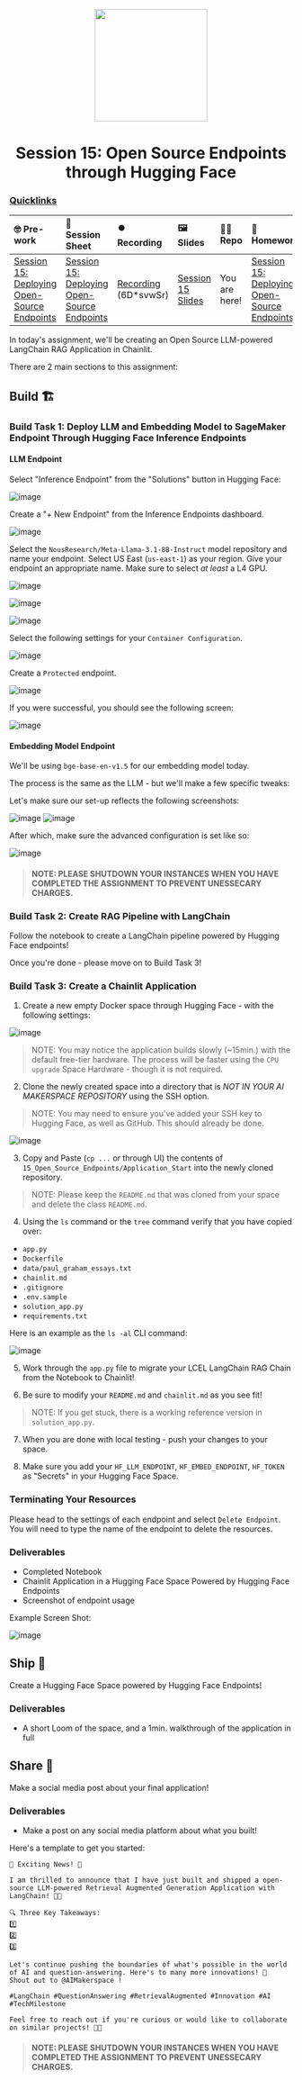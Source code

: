 <p align = "center" draggable=”false” ><img src="https://github.com/AI-Maker-Space/LLM-Dev-101/assets/37101144/d1343317-fa2f-41e1-8af1-1dbb18399719" 
     width="200px"
     height="auto"/>
</p>

<h1 align="center" id="heading">Session 15: Open Source Endpoints through Hugging Face</h1>

### [Quicklinks](https://github.com/AI-Maker-Space/AIE5/00_AIM_Quicklinks)

| 🤓 Pre-work | 📰 Session Sheet | ⏺️ Recording     | 🖼️ Slides        | 👨‍💻 Repo         | 📝 Homework      | 📁 Feedback       |
|:-----------------|:-----------------|:-----------------|:-----------------|:-----------------|:-----------------|:-----------------|
| [Session 15: Deploying Open-Source Endpoints](https://www.notion.so/Session-15-Deploying-Open-Source-Endpoints-1c8cd547af3d814aa6aecde3466415a0?pvs=4#1c8cd547af3d8157aa70f5d402d14458) | [Session 15: Deploying Open-Source Endpoints](https://www.notion.so/Session-15-Deploying-Open-Source-Endpoints-1c8cd547af3d814aa6aecde3466415a0) | [Recording](https://us02web.zoom.us/rec/share/B4G38mpZqYPBhaYr4PKggHUr1smxiXOfI--OZuMmNbdH8h41uXhxY_XJXj1uSZhh.gQn3coV2DY2Lz_jc)  (6D*svwSr) | [Session 15 Slides](https://www.canva.com/design/DAGjaWkII_A/7FVfZ1bosZDJCOk_rvH49w/edit?utm_content=DAGjaWkII_A&utm_campaign=designshare&utm_medium=link2&utm_source=sharebutton) | You are here! | [Session 15: Deploying Open-Source Endpoints](https://forms.gle/gju4GeFzpWUzxT7W8) | [AIE6 Feedback 5/20](https://forms.gle/GA9dGsDHsGGTPRQN7) |




In today's assignment, we'll be creating an Open Source LLM-powered LangChain RAG Application in Chainlit.

There are 2 main sections to this assignment:

## Build 🏗️

### Build Task 1: Deploy LLM and Embedding Model to SageMaker Endpoint Through Hugging Face Inference Endpoints

#### LLM Endpoint

Select "Inference Endpoint" from the "Solutions" button in Hugging Face:

![image](https://i.imgur.com/bN08WvU.png)

Create a "+ New Endpoint" from the Inference Endpoints dashboard.

![image](https://i.imgur.com/41BmHPl.png)

Select the `NousResearch/Meta-Llama-3.1-8B-Instruct` model repository and name your endpoint. Select US East (`us-east-1`) as your region. Give your endpoint an appropriate name. Make sure to select *at least* a L4 GPU. 

![image](https://i.imgur.com/tvvpFt0.png)

![image](https://i.imgur.com/YW6hLXY.png)

![image](https://i.imgur.com/3ttJljc.png)

Select the following settings for your `Container Configuration`.

![image](https://i.imgur.com/10deNnA.png)

Create a `Protected` endpoint.

![image](https://i.imgur.com/GUni11E.png)

If you were successful, you should see the following screen:

![image](https://i.imgur.com/Uhqqr3B.png)

#### Embedding Model Endpoint
We'll be using `bge-base-en-v1.5` for our embedding model today.

The process is the same as the LLM - but we'll make a few specific tweaks:

Let's make sure our set-up reflects the following screenshots:

![image](https://i.imgur.com/zQj6BBG.png)
![image](https://i.imgur.com/u3U7WC4.png)

After which, make sure the advanced configuration is set like so:

![image](https://i.imgur.com/v3qkc0H.png)

> #### NOTE: PLEASE SHUTDOWN YOUR INSTANCES WHEN YOU HAVE COMPLETED THE ASSIGNMENT TO PREVENT UNESSECARY CHARGES.

### Build Task 2: Create RAG Pipeline with LangChain

Follow the notebook to create a LangChain pipeline powered by Hugging Face endpoints!

Once you're done - please move on to Build Task 3!

### Build Task 3: Create a Chainlit Application

1. Create a new empty Docker space through Hugging Face - with the following settings:

![image](https://i.imgur.com/0YzyQX7.png)

> NOTE: You may notice the application builds slowly (~15min.) with the default free-tier hardware. The process will be faster using the `CPU upgrade` Space Hardware - though it is not required. 

2. Clone the newly created space into a directory that is *NOT IN YOUR AI MAKERSPACE REPOSITORY* using the SSH option.

> NOTE: You may need to ensure you've added your SSH key to Hugging Face, as well as GitHub. This should already be done.

![image](https://i.imgur.com/5RyBdP5.png)

3. Copy and Paste (`cp ...` or through UI) the contents of `15_Open_Source_Endpoints/Application_Start` into the newly cloned repository. 

> NOTE: Please keep the `README.md` that was cloned from your space and delete the class `README.md`.

4. Using the `ls` command or the `tree` command verify that you have copied over: 
 - `app.py`
 - `Dockerfile`
 - `data/paul_graham_essays.txt`
 - `chainlit.md`
 - `.gitignore`
 - `.env.sample`
 - `solution_app.py`
 - `requirements.txt`

 Here is an example as the `ls -al` CLI command: 

 ![image](https://i.imgur.com/vazGYeb.png)

 5. Work through the `app.py` file to migrate your LCEL LangChain RAG Chain from the Notebook to Chainlit!

 6. Be sure to modify your `README.md` and `chainlit.md` as you see fit!

 > NOTE: If you get stuck, there is a working reference version in `solution_app.py`.

 7. When you are done with local testing - push your changes to your space. 

 8. Make sure you add your `HF_LLM_ENDPOINT`, `HF_EMBED_ENDPOINT`, `HF_TOKEN` as "Secrets" in your Hugging Face Space.

### Terminating Your Resources

Please head to the settings of each endpoint and select `Delete Endpoint`. You will need to type the name of the endpoint to delete the resources.

### Deliverables

- Completed Notebook
- Chainlit Application in a Hugging Face Space Powered by Hugging Face Endpoints
- Screenshot of endpoint usage

Example Screen Shot:

![image](https://i.imgur.com/qfbcVpS.png)

## Ship 🚢

Create a Hugging Face Space powered by Hugging Face Endpoints!

### Deliverables

- A short Loom of the space, and a 1min. walkthrough of the application in full

## Share 🚀

Make a social media post about your final application!

### Deliverables

- Make a post on any social media platform about what you built!

Here's a template to get you started:

```
🚀 Exciting News! 🚀

I am thrilled to announce that I have just built and shipped a open-source LLM-powered Retrieval Augmented Generation Application with LangChain! 🎉🤖

🔍 Three Key Takeaways:
1️⃣ 
2️⃣ 
3️⃣ 

Let's continue pushing the boundaries of what's possible in the world of AI and question-answering. Here's to many more innovations! 🚀
Shout out to @AIMakerspace !

#LangChain #QuestionAnswering #RetrievalAugmented #Innovation #AI #TechMilestone

Feel free to reach out if you're curious or would like to collaborate on similar projects! 🤝🔥
```

> #### NOTE: PLEASE SHUTDOWN YOUR INSTANCES WHEN YOU HAVE COMPLETED THE ASSIGNMENT TO PREVENT UNESSECARY CHARGES.
